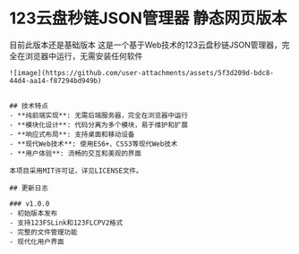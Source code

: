 # 123云盘秒链JSON管理器  静态网页版本

目前此版本还是基础版本
这是一个基于Web技术的123云盘秒链JSON管理器，完全在浏览器中运行，无需安装任何软件
```
![image](https://github.com/user-attachments/assets/5f3d209d-bdc8-44d4-aa14-f87294bd949b)


## 技术特点
- **纯前端实现**: 无需后端服务器，完全在浏览器中运行
- **模块化设计**: 代码分离为多个模块，易于维护和扩展
- **响应式布局**: 支持桌面和移动设备
- **现代Web技术**: 使用ES6+、CSS3等现代Web技术
- **用户体验**: 流畅的交互和美观的界面

本项目采用MIT许可证，详见LICENSE文件。

## 更新日志

### v1.0.0
- 初始版本发布
- 支持123FSLink和123FLCPV2格式
- 完整的文件管理功能
- 现代化用户界面 
